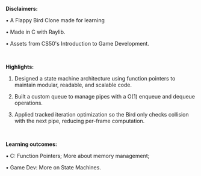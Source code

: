 **Disclaimers:**

• A Flappy Bird Clone made for learning

• Made in C with Raylib.

• Assets from CS50's Introduction to Game Development.

<br/>

**Highlights:**

1. Designed a state machine architecture using function pointers to maintain modular, readable, and scalable code.

2. Built a custom queue to manage pipes with a O(1) enqueue and dequeue operations.

3. Applied tracked iteration optimization so the Bird only checks collision with the next pipe, reducing per-frame computation.

<br/>

**Learning outcomes:**

• C: Function Pointers; More about memory management;

• Game Dev: More on State Machines.
